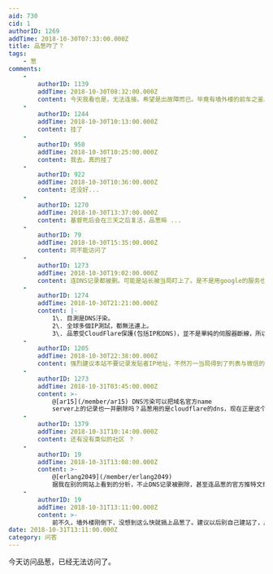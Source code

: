 ```yaml
---
aid: 730
cid: 1
authorID: 1269
addTime: 2018-10-30T07:33:00.000Z
title: 品葱咋了？
tags:
    - 葱
comments:
    -
        authorID: 1139
        addTime: 2018-10-30T08:32:00.000Z
        content: 今天我看也是，无法连接。希望是出故障而已。毕竟有墙外楼的前车之鉴。
    -
        authorID: 1244
        addTime: 2018-10-30T10:13:00.000Z
        content: 挂了
    -
        authorID: 950
        addTime: 2018-10-30T10:25:00.000Z
        content: 我去，真的挂了
    -
        authorID: 922
        addTime: 2018-10-30T10:36:00.000Z
        content: 还没好...
    -
        authorID: 1270
        addTime: 2018-10-30T13:37:00.000Z
        content: 基督死后会在三天之后复活，品葱嘛 ...
    -
        authorID: 79
        addTime: 2018-10-30T15:35:00.000Z
        content: 同不能访问了
    -
        authorID: 1273
        addTime: 2018-10-30T19:02:00.000Z
        content: 连DNS记录都被删。可能是站长被当局盯上了。是不是用google的服务也不靠谱？支付账号被官方查到了？
    -
        authorID: 1274
        addTime: 2018-10-30T21:21:00.000Z
        content: |-
            1\. 目測是DNS汙染。  
            2\. 全球多個IP測試，都無法連上。  
            3\. 品蔥受CloudFlare保護(包括IP和DNS)，並不是單純的伺服器斷線，所以案情可能不單純。
    -
        authorID: 1205
        addTime: 2018-10-30T22:38:00.000Z
        content: 强烈建议本站不要记录发贴者IP地址，不然万一当局得到了列表与微信的客户端IP一比照就全逮住了
    -
        authorID: 1273
        addTime: 2018-10-31T03:45:00.000Z
        content: >-
            @[ar15](/member/ar15) DNS污染可以把域名官方name
            server上的记录也一并删除吗？品葱用的是cloudflare的dns，现在正是这个源头上的DNS被删了。
    -
        authorID: 1379
        addTime: 2018-10-31T10:14:00.000Z
        content: 还有没有类似的社区 ？
    -
        authorID: 19
        addTime: 2018-10-31T13:08:00.000Z
        content: >-
            @[erlang2049](/member/erlang2049)
            据我在别的网站上看到的分析，不止DNS记录被删除，甚至连品葱的官方推特文章也全删除了，应该是站长肉身被抓或被威胁后主动删除的，数据肯定全部上交了。
    -
        authorID: 19
        addTime: 2018-10-31T13:11:00.000Z
        content: >-
            前不久，墙外楼刚倒下，没想到这么快就搞上品葱了。建议以后别自己建站了，风险太大！大家去reddit之类的洋人网站集结吧，难道党国还能把洋人咋地。。。
date: 2018-10-31T13:11:00.000Z
category: 问答
---
```


今天访问品葱，已经无法访问了。
